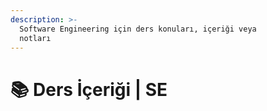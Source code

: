 ```yaml
---
description: >-
  Software Engineering için ders konuları, içeriği veya
  notları
---
```


# 📚 Ders İçeriği \| SE
